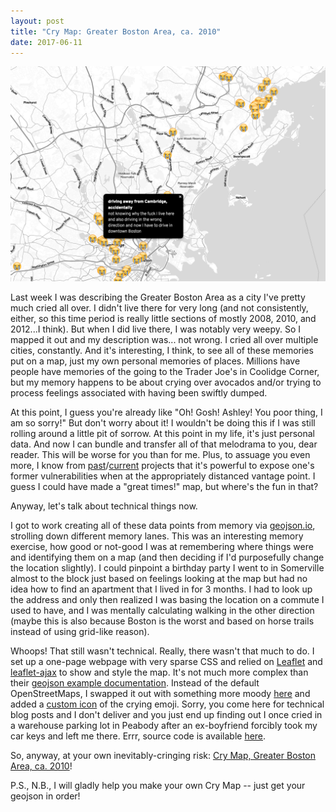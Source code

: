```yaml
---
layout: post
title: "Cry Map: Greater Boston Area, ca. 2010"
date: 2017-06-11
---
```


![](/images/crymap.png)

Last week I was describing the Greater Boston Area as a city I've pretty much cried all over. I didn't live there for very long (and not consistently, either, so this time period is really little sections of mostly 2008, 2010, and 2012...I think). But when I did live there, I was notably very weepy. So I mapped it out and my description was... not wrong. I cried all over multiple cities, constantly. And it's interesting, I think, to see all of these memories put on a map, just my own personal memories of places. Millions have people have memories of the going to the Trader Joe's in Coolidge Corner, but my memory happens to be about crying over avocados and/or trying to process feelings associated with having been swiftly dumped.

At this point, I guess you're already like "Oh! Gosh! Ashley! You poor thing, I am so sorry!" But don't worry about it! I wouldn't be doing this if I was still rolling around a little pit of sorrow. At this point in my life, it's just personal data. And now I can bundle and transfer all of that melodrama to you, dear reader. This will be worse for you than for me. Plus, to assuage you even more, I know from [past](https://ablwr.github.io/kill_yr_idols/)/[current](http://internetgirlfriend.club/) projects that it's powerful to expose one's former vulnerabilities when at the appropriately distanced vantage point. I guess I could have made a "great times!" map, but where's the fun in that?

Anyway, let's talk about technical things now.

I got to work creating all of these data points from memory via [geojson.io](geojson.io), strolling down different memory lanes. This was an interesting memory exercise, how good or not-good I was at remembering where things were and identifying them on a map (and then deciding if I'd purposefully change the location slightly). I could pinpoint a birthday party I went to in Somerville almost to the block just based on feelings looking at the map but had no idea how to find an apartment that I lived in for 3 months. I had to look up the address and only then realized I was basing the location on a commute I used to have, and I was mentally calculating walking in the other direction (maybe this is also because Boston is the worst and based on horse trails instead of using grid-like reason).

Whoops! That still wasn't technical. Really, there wasn't that much to do. I set up a one-page webpage with very sparse CSS and relied on [Leaflet](http://leafletjs.com/) and [leaflet-ajax](https://github.com/calvinmetcalf/leaflet-ajax) to show and style the map. It's not much more complex than their [geojson example documentation](http://leafletjs.com/examples/geojson/). Instead of the default OpenStreetMaps, I swapped it out with something more moody [here](http://leaflet-extras.github.io/leaflet-providers/preview/) and added a [custom icon](http://leafletjs.com/examples/custom-icons/) of the crying emoji. Sorry, you come here for technical blog posts and I don't deliver and you just end up finding out I once cried in a warehouse parking lot in Peabody after an ex-boyfriend forcibly took my car keys and left me there. Errr, source code is available [here](https://github.com/ablwr/crymap).

So, anyway, at your own inevitably-cringing risk: [Cry Map, Greater Boston Area, ca. 2010](https://ablwr.github.io/crymap/)!

P.S., N.B., I will gladly help you make your own Cry Map -- just get your geojson in order!
